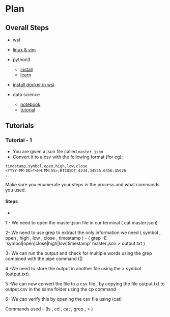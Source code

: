 # Plan

## Overall Steps

- [wsl](https://learn.microsoft.com/en-us/windows/wsl/install)
- [linux &amp; vim](https://www.loom.com/share/bb4f66d9b2b440fd8e2ef7dcabd540cd?sid=ed3e6188-40c9-438d-8694-df3ee7a376cd)
- python3
    - [install](https://medium.com/@rhdzmota/python-development-on-the-windows-subsystem-for-linux-wsl-17a0fa1839d)
    - [learn](https://youtube.com/playlist?list=PL6gx4Cwl9DGAcbMi1sH6oAMk4JHw91mC_)
- [install docker in wsl](https://docs.docker.com/desktop/wsl/)

- data science
    - [notebook](https://github.com/Synalytica/stock-xyz-research/blob/3723e7726fd8903642ea291831a69fa36c92c1ea/src/research/feature-processing.ipynb)
    - [tutorial](https://youtube.com/playlist?list=PLWKjhJtqVAblQe2CCWqV4Zy3LY01Z8aF1)

## Tutorials

### Tutorial - 1

- You are given a json file called `master.json`
- Convert it to a csv with the following format (for eg):

```csv
timestamp,symbol,open,high,low,close
<YYYY-MM-DD>T<HH:MM:SS>,BTCUSDT,4234,34535,6456,45676
...
```

Make sure you enumerate your steps in the process and what commands you used.


#### Steps

- <!-- TODO: add steps here -->

1 - We need to open the master.json file in our terminal ( cat master.json)

2- We need to use grep to extract the only information we need ( symbol , open , high , low , close , timestamp ) - ( grep -E 'symbol|open|close|high|low|timestamp' master.json > output.txt )

3- We can run the output and check for multiple words using the grep combined with the pipe command (|)

4 -We need to store the output in another file using the > symbol (output.txt) 

5 -We can now convert the file to a csv file , by copying the file output.txt to output.csv in the same folder using the cp command

6- We can verify this by opening the csv file using (cat)

Commands used - (ls , cd , cat , grep , > )

